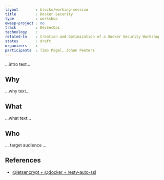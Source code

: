 ```yaml
---
layout        : blocks/working-session
title         : Docker Security
type          : workshop
owasp-project : no
track         : DevSecOps
technology    :
related-to    : Creation and Optimization of a Docker Security Workshop
status        : draft
organizers    :
participants  : Timo Pagel, Johan Peeters
---
```


...intro text...

## Why

...why text...

## What

...what text...

## Who

... target audience ...

## References

 - [@letsencrypt + @docker + resty-auto-ssl](https://twitter.com/bpedro/status/859862631921987586)
